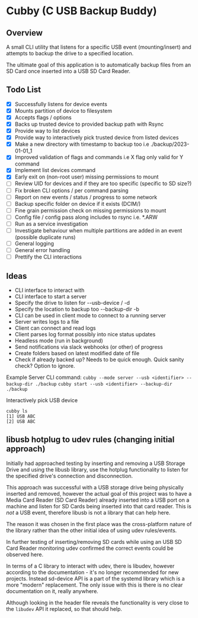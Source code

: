 # Cubby (C USB Backup Buddy)

## Overview
A small CLI utility that listens for a specific USB event (mounting/insert) and attempts to backup the drive to a specified location.

The ultimate goal of this application is to automatically backup files from an SD Card once inserted into a USB SD Card Reader.

## Todo List
- [x] Successfully listens for device events
- [x] Mounts partition of device to filesystem
- [x] Accepts flags / options
- [x] Backs up trusted device to provided backup path with Rsync
- [x] Provide way to list devices
- [x] Provide way to interactively pick trusted device from listed devices
- [x] Make a new directory with timestamp to backup too i.e ./backup/2023-01-01_1
- [x] Improved validation of flags and commands i.e X flag only valid for Y command
- [x] Implement list devices command
- [x] Early exit on (non-root user) missing permissions to mount
- [ ] Review UID for devices and if they are too specific (specific to SD size?)
- [ ] Fix broken CLI options / per command parsing
- [ ] Report on new events / status / progress to some network
- [ ] Backup specific folder on device if it exists (DCIM/)
- [ ] Fine grain permission check on missing permissions to mount
- [ ] Config file / config pass along includes to rsync i.e. *.ARW
- [ ] Run as a service investigation
- [ ] Investigate behaviour when multiple partitions are added in an event (possible duplicate runs)
- [ ] General logging
- [ ] General error handling
- [ ] Prettify the CLI interactions

## Ideas
- CLI interface to interact with
- CLI interface to start a server
- Specify the drive to listen for --usb-device / -d
- Specify the location to backup too --backup-dir -b
- CLI can be used in client mode to connect to a running server
- Server writes logs to a file
- Client can connect and read logs
- Client parses log format possibly into nice status updates
- Headless mode (run in background)
- Send notifications via slack webhooks (or other) of progress
- Create folders based on latest modified date of file
- Check if already backed up? Needs to be quick enough. Quick sanity check? Option to ignore.

Example Server CLI command:
`cubby --mode server --usb <identifier> --backup-dir ./backup`
`cubby start --usb <identifier> --backup-dir ./backup`

Interactively pick USB device
```
cubby ls
[1] USB ABC
[2] USB ABC
```

## libusb hotplug to udev rules (changing initial approach)

Initially had approached testing by inserting and removing a USB Storage Drive and using the libusb library, use the hotplug functionality to listen for the specified drive's connection and disconnection.

This approach was successful with a USB storage drive being physically inserted and removed, however the actual goal of this project was to have a Media Card Reader (SD Card Reader) already inserted into a USB port on a machine and listen for SD Cards being inserted into that card reader. This is *not* a USB event, therefore libusb is not a library that can help here.

The reason it was chosen in the first place was the cross-platform nature of the library rather than the other initial idea of using udev rules/events.

In further testing of inserting/removing SD cards while using an USB SD Card Reader monitoring udev confirmed the correct events could be observed here.

In terms of a C library to interact with udev, there is libudev, however according to the documentation - it's no longer recommended for new projects. Instead sd-device API is a part of the systemd library which is a more "modern" replacement. The only issue with this is there is no clear documentation on it, really anywhere.

Although looking in the header file reveals the functionality is very close to the `libudev` API it replaced, so that should help.


